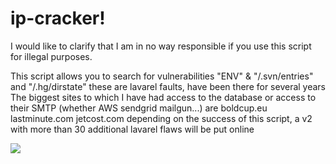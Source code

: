 
# ip-cracker!

I would like to clarify that I am in no way responsible if you use this script for illegal purposes.

This script allows you to search for  vulnerabilities "ENV" &  "/.svn/entries" and "/.hg/dirstate"
these are lavarel faults, have been there for several years 
The biggest sites to which I have had access to the database or access to their SMTP (whether AWS sendgrid mailgun...)
are boldcup.eu lastminute.com jetcost.com 
depending on the success of this script, a v2 with more than 30 additional lavarel flaws will be put online

![](https://github.com/kalzax/ip-cracker/assets/144927065/d17df8d4-e36e-4157-a1ac-8c76a2d1c581)
